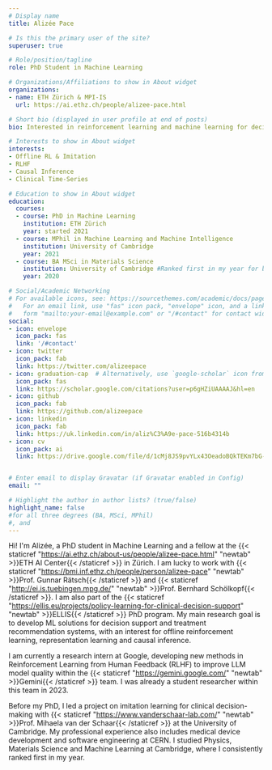 ```yaml
---
# Display name
title: Alizée Pace

# Is this the primary user of the site?
superuser: true

# Role/position/tagline
role: PhD Student in Machine Learning

# Organizations/Affiliations to show in About widget
organizations:
- name: ETH Zürich & MPI-IS
  url: https://ai.ethz.ch/people/alizee-pace.html

# Short bio (displayed in user profile at end of posts)
bio: Interested in reinforcement learning and machine learning for decision support.

# Interests to show in About widget
interests:
- Offline RL & Imitation
- RLHF
- Causal Inference
- Clinical Time-Series

# Education to show in About widget
education:
  courses:
  - course: PhD in Machine Learning
    institution: ETH Zürich
    year: started 2021
  - course: MPhil in Machine Learning and Machine Intelligence
    institution: University of Cambridge
    year: 2021
  - course: BA MSci in Materials Science
    institution: University of Cambridge #Ranked first in my year for both degrees.
    year: 2020

# Social/Academic Networking
# For available icons, see: https://sourcethemes.com/academic/docs/page-builder/#icons
#   For an email link, use "fas" icon pack, "envelope" icon, and a link in the
#   form "mailto:your-email@example.com" or "/#contact" for contact widget.
social:
- icon: envelope
  icon_pack: fas
  link: '/#contact'
- icon: twitter
  icon_pack: fab
  link: https://twitter.com/alizeepace
- icon: graduation-cap  # Alternatively, use `google-scholar` icon from `ai` icon pack
  icon_pack: fas
  link: https://scholar.google.com/citations?user=p6gHZiUAAAAJ&hl=en
- icon: github
  icon_pack: fab
  link: https://github.com/alizeepace
- icon: linkedin
  icon_pack: fab
  link: https://uk.linkedin.com/in/aliz%C3%A9e-pace-516b4314b
- icon: cv
  icon_pack: ai
  link: https://drive.google.com/file/d/1cMj8JS9pvYLx43OeadoBQkTEKm7bG-EV/view?usp=sharing


# Enter email to display Gravatar (if Gravatar enabled in Config)
email: ""

# Highlight the author in author lists? (true/false)
highlight_name: false
#for all three degrees (BA, MSci, MPhil)
#, and 
---
```


Hi! I'm Alizée, a PhD student in Machine Learning and a fellow at the {{< staticref "https://ai.ethz.ch/about-us/people/alizee-pace.html" "newtab" >}}ETH AI Center{{< /staticref >}} in Zürich. I am lucky to work with {{< staticref "https://bmi.inf.ethz.ch/people/person/alizee-pace" "newtab" >}}Prof. Gunnar Rätsch{{< /staticref >}} and {{< staticref "http://ei.is.tuebingen.mpg.de/" "newtab" >}}Prof. Bernhard Schölkopf{{< /staticref >}}. I am also part of the {{< staticref "https://ellis.eu/projects/policy-learning-for-clinical-decision-support" "newtab" >}}ELLIS{{< /staticref >}} PhD program. My main research goal is to develop ML solutions for decision support and treatment recommendation systems, with an interest for offline reinforcement learning, representation learning and causal inference.

I am currently a research intern at Google, developing new methods in Reinforcement Learning from Human Feedback (RLHF) to improve LLM model quality within the {{< staticref "https://gemini.google.com/" "newtab" >}}Gemini{{< /staticref >}} team. I was already a student researcher within this team in 2023.

Before my PhD, I led a project on imitation learning for clinical decision-making with {{< staticref "https://www.vanderschaar-lab.com/" "newtab" >}}Prof. Mihaela van der Schaar{{< /staticref >}} at the University of Cambridge. My professional experience also includes medical device development and software engineering at CERN. I studied Physics, Materials Science and Machine Learning at Cambridge, where I consistently ranked first in my year.